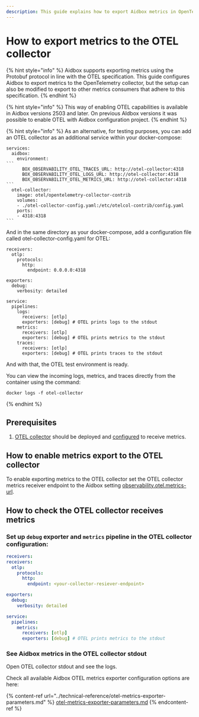 ```yaml
---
description: This guide explains how to export Aidbox metrics in OpenTelemetry format
---
```


# How to export metrics to the OTEL collector

{% hint style="info" %}
Aidbox supports exporting metrics using the Protobuf protocol in line with the OTEL specification. This guide configures Aidbox to export metrics to the OpenTelemetry collector, but the setup can also be modified to export to other metrics consumers that adhere to this specification.
{% endhint %}

{% hint style="info" %}
This way of enabling OTEL capabilities is available in Aidbox versions 2503 and later. On previous AIdbox versions it was possible to enable OTEL with Aidbox configuration project.
{% endhint %}

{% hint style="info" %}
As an alternative, for testing purposes, you can add an OTEL collector as an additional service within your docker-compose:

````
services:
  aidbox:
    environment:
```
      BOX_OBSERVABILITY_OTEL_TRACES_URL: http://otel-collector:4318
      BOX_OBSERVABILITY_OTEL_LOGS_URL: http://otel-collector:4318
      BOX_OBSERVABILITY_OTEL_METRICS_URL: http://otel-collector:4318
```
  otel-collector:
    image: otel/opentelemetry-collector-contrib
    volumes:
    - ./otel-collector-config.yaml:/etc/otelcol-contrib/config.yaml
    ports:
    - 4318:4318
```
````

And in the same directory as your docker-compose, add a configuration file called otel-collector-config.yaml for OTEL:

```
receivers:
  otlp:
    protocols:
      http:
        endpoint: 0.0.0.0:4318 

exporters:
  debug:
    verbosity: detailed

service:
  pipelines:
    logs:
      receivers: [otlp]
      exporters: [debug] # OTEL prints logs to the stdout
    metrics:
      receivers: [otlp]
      exporters: [debug] # OTEL prints metrics to the stdout
    traces:
      receivers: [otlp]
      exporters: [debug] # OTEL prints traces to the stdout
```

And with that, the OTEL test environment is ready.

You can view the incoming logs, metrics, and traces directly from the container using the command:

```
docker logs -f otel-collector
```
{% endhint %}

## Prerequisites

1. [OTEL collector](https://opentelemetry.io/docs/collector/) should be deployed and [configured](https://opentelemetry.io/docs/collector/configuration/) to receive metrics.&#x20;

## How to enable metrics export to the OTEL collector

To enable exporting metrics to the OTEL collector set the OTEL collector metrics receiver endpoint to the Aidbox setting [observability.otel.metrics-url](../../../../reference/settings/observability.md#observability.otel.metrics-url).

## How to check the OTEL collector receives metrics

### Set up `debug` exporter and `metrics` pipeline in the OTEL collector configuration:

```yaml
receivers:
receivers:
  otlp:
    protocols:
      http:
        endpoint: <your-collector-resiever-endpoint>

exporters:
  debug:
    verbosity: detailed

service:
  pipelines:
    metrics:
      receivers: [otlp]
      exporters: [debug] # OTEL prints metrics to the stdout
```

### See Aidbox metrics in the OTEL collector stdout

Open OTEL collector stdout and see the logs.

Check all available Aidbox OTEL metrics exporter configuration options are here:

{% content-ref url="../technical-reference/otel-metrics-exporter-parameters.md" %}
[otel-metrics-exporter-parameters.md](../technical-reference/otel-metrics-exporter-parameters.md)
{% endcontent-ref %}
